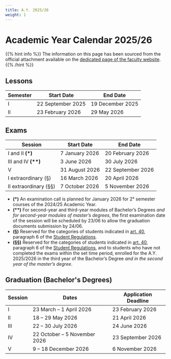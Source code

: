 ```yaml
---
title: A.Y. 2025/26
weight: 1
---
```


# Academic Year Calendar 2025/26

{{% hint info %}}
<i class="fa-solid fa-circle-info" style="color: #74C0FC;"></i> The information on this page has been sourced from the official attachment available on the [dedicated page of the faculty website](https://i3s.web.uniroma1.it/en/programme-calendar).
{{% /hint %}}

## Lessons

| Semester | Start Date        | End Date         |
|----------|-------------------|------------------|
| I        | 22 September 2025 | 19 December 2025 |
| II       | 23 February 2026  | 29 May 2026      |

## Exams

| Session                | Start Date       | End Date          |
|------------------------|------------------|-------------------|
| I and II <b>(*)</b>    | 7 January 2026   | 20 February 2026  |
| III and IV <b>(**)</b> | 3 June 2026      | 30 July 2026      |
| V                      | 31 August 2026   | 22 September 2026 |
| I extraordinary (§)    | 16 March 2026    | 20 April 2026     |
| II extraordinary (§§)  | 7 October 2026   | 5 November 2026   |

- **(*)** An examination call is planned for January 2026 for 2° semester courses of the 2024/25 Academic Year.
- **(\*\*)** For second-year and third-year modules of Bachelor’s Degrees _and for second-year modules of master’s degrees_, the first examination date of the session will be scheduled by 23/06 to allow the graduation documents submission by 24/06.
- **(§)** Reserved for the categories of students indicated in [art. 40](https://www.uniroma1.it/en/content/exams), paragraph 6 of the [Student Regulations](https://www.uniroma1.it/en/pagina/student-regulations).
- **(§§)** Reserved for the categories of students indicated in [art. 40](https://www.uniroma1.it/en/content/exams), paragraph 6 of the [Student Regulations](https://www.uniroma1.it/en/pagina/student-regulations), and to students who have not completed the exams within the set time period, enrolled for the A.Y. 2025/2026 in the third year of the Bachelor’s Degree _and in the second year of the master’s degree_.

## Graduation (Bachelor's Degrees)

| Session | Dates                          | Application Deadline |
|---------|--------------------------------|----------------------|
| I       | 23 March – 1 April 2026        | 23 February 2026     |
| II      | 18 – 29 May 2026               | 21 April 2026        |
| III     | 22 – 30 July 2026              | 24 June 2026         |
| IV      | 22 October – 5 November 2026   | 23 September 2026    |
| V       | 9 – 18 December 2026           | 6 November 2026      |
